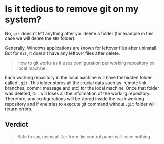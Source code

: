 # Is it tedious to remove git on my system?

No, `git` doesn't left anything after you delete a folder (for example in this case we will delete the `RBS` folder).

Generally, Windows applications are known for leftover files after uninstall. But for `Git`, it doesn't have any leftover files after delete.

> How to git works as it uses configuration per working repository on local machine.

Each working repository in the local machine will have the hidden folder called `.git`. This folder stores all the crucial data such as (remote link, branches, commit message and etc) for the local machine. Once that folder was deleted, `Git` will loses all the information of the working repository. Therefore, any configurations will be stored inside the each working repository and if one tries to execute git command without `.git` folder will return errors.

## Verdict

> Safe to say, uninstall `Git` from the control panel will leave nothing.
